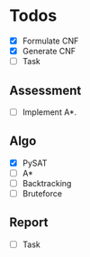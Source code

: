 # Todos

- [x] Formulate CNF
- [x] Generate CNF
- [ ] Task

## Assessment

- [ ] Implement A\*.

## Algo

- [x] PySAT
- [ ] A\*
- [ ] Backtracking
- [ ] Bruteforce

## Report

- [ ] Task

